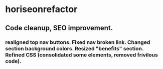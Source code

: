# horiseonrefactor
## Code cleanup, SEO improvement.

### realigned top nav buttons. Fixed nav broken link. Changed section background colors. Resized "benefits" section. Refined CSS (consolidated some elements, removed frivilous code).